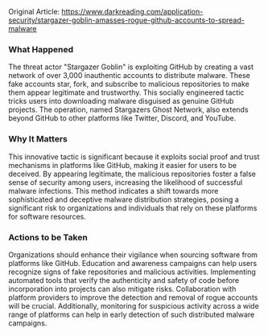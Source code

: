 Original Article: https://www.darkreading.com/application-security/stargazer-goblin-amasses-rogue-github-accounts-to-spread-malware

### What Happened

The threat actor "Stargazer Goblin" is exploiting GitHub by creating a vast network of over 3,000 inauthentic accounts to distribute malware. These fake accounts star, fork, and subscribe to malicious repositories to make them appear legitimate and trustworthy. This socially engineered tactic tricks users into downloading malware disguised as genuine GitHub projects. The operation, named Stargazers Ghost Network, also extends beyond GitHub to other platforms like Twitter, Discord, and YouTube.

### Why It Matters

This innovative tactic is significant because it exploits social proof and trust mechanisms in platforms like GitHub, making it easier for users to be deceived. By appearing legitimate, the malicious repositories foster a false sense of security among users, increasing the likelihood of successful malware infections. This method indicates a shift towards more sophisticated and deceptive malware distribution strategies, posing a significant risk to organizations and individuals that rely on these platforms for software resources.

### Actions to be Taken

Organizations should enhance their vigilance when sourcing software from platforms like GitHub. Education and awareness campaigns can help users recognize signs of fake repositories and malicious activities. Implementing automated tools that verify the authenticity and safety of code before incorporation into projects can also mitigate risks. Collaboration with platform providers to improve the detection and removal of rogue accounts will be crucial. Additionally, monitoring for suspicious activity across a wide range of platforms can help in early detection of such distributed malware campaigns.